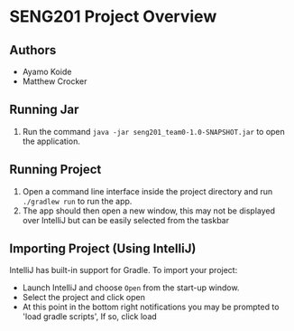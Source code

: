# SENG201 Project Overview

## Authors
- Ayamo Koide
- Matthew Crocker

## Running Jar
1. Run the command `java -jar seng201_team0-1.0-SNAPSHOT.jar` to open the application.

## Running Project 
1. Open a command line interface inside the project directory and run `./gradlew run` to run the app.
2. The app should then open a new window, this may not be displayed over IntelliJ but can be easily selected from the taskbar

## Importing Project (Using IntelliJ)
IntelliJ has built-in support for Gradle. To import your project:

- Launch IntelliJ and choose `Open` from the start-up window.
- Select the project and click open
- At this point in the bottom right notifications you may be prompted to 'load gradle scripts', If so, click load